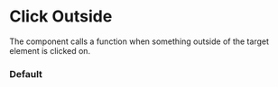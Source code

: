 # Click Outside
The component calls a function when something outside of the target element is clicked on.

<Playground />

<Usage />

<Api />

<Examples />

### Default
<Example value="examples/default" />